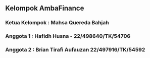 ## Kelompok AmbaFinance
### Ketua Kelompok : Mahsa Quereda Bahjah
### Anggota 1 : Hafidh Husna - 22/498640/TK/54706
### Anggota 2 : Brian Tirafi Aufauzan 22/497916/TK/54592
